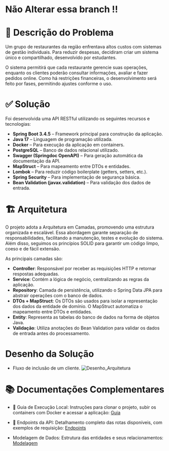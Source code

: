 
# Não Alterar essa branch !!


# 🧩 Descrição do Problema

Um grupo de restaurantes da região enfrentava altos custos com sistemas de gestão individuais. Para reduzir despesas, decidiram criar um sistema único e compartilhado, desenvolvido por estudantes.

O sistema permitirá que cada restaurante gerencie suas operações, enquanto os clientes poderão consultar informações, avaliar e fazer pedidos online. Como há restrições financeiras, o desenvolvimento será feito por fases, permitindo ajustes conforme o uso.

# ✅ Solução

Foi desenvolvida uma API RESTful utilizando os seguintes recursos e tecnologias:

- **Spring Boot 3.4.5** – Framework principal para construção da aplicação.
- **Java 17** – Linguagem de programação utilizada.
- **Docker** – Para execução da aplicação em containers.
- **PostgreSQL** – Banco de dados relacional utilizado.
- **Swagger (Springdoc OpenAPI)** – Para geração automática da documentação da API.
- **MapStruct** – Para mapeamento entre DTOs e entidades.
- **Lombok** – Para reduzir código boilerplate (getters, setters, etc.).
- **Spring Security** – Para implementação de segurança básica.
- **Bean Validation (javax.validation)** – Para validação dos dados de entrada.


# 🏗️ Arquitetura

O projeto adota a Arquitetura em Camadas, promovendo uma estrutura organizada e escalável. Essa abordagem garante separação de responsabilidades, facilitando a manutenção, testes e evolução do sistema. Além disso, seguimos os princípios SOLID para garantir um código limpo, coeso e de fácil extensão.

As principais camadas são:

- **Controller**: Responsável por receber as requisições HTTP e retornar respostas adequadas.
- **Service**: Contém a lógica de negócio, centralizando as regras da aplicação.
- **Repository**: Camada de persistência, utilizando o Spring Data JPA para abstrair operações com o banco de dados.
- **DTOs + MapStruct**: Os DTOs são usados para isolar a representação dos dados da entidade de domínio. O MapStruct automatiza o mapeamento entre DTOs e entidades.
- **Entity**: Representa as tabelas do banco de dados na forma de objetos Java.
- **Validação**: Utiliza anotações do Bean Validation para validar os dados de entrada antes do processamento.


# Desenho da Solução
- Fluxo de inclusão de um cliente.
![Desenho_Arquitetura](https://github.com/user-attachments/assets/8884678e-876c-4333-b871-e53077a74dc8)



# 📚 Documentações Complementares

- 🚀 Guia de Execução Local: Instruções para clonar o projeto, subir os containers com Docker e acessar a aplicação: [Guia](https://github.com/AlexandreMoreira-FIAP/tech-challenge-api-restaurante/blob/feature/alexandre/doc/GuiaRodarLocal.md)

- 🔌 Endpoints da API: Detalhamento completo das rotas disponíveis, com exemplos de requisição: [Endpoints](https://github.com/AlexandreMoreira-FIAP/tech-challenge-api-restaurante/blob/feature/alexandre/doc/Endpoints.md)

- Modelagem de Dados: Estrutura das entidades e seus relacionamentos: [Modelagem](https://github.com/AlexandreMoreira-FIAP/tech-challenge-api-restaurante/blob/feature/alexandre/doc/ModelagemDeDados.md) 
